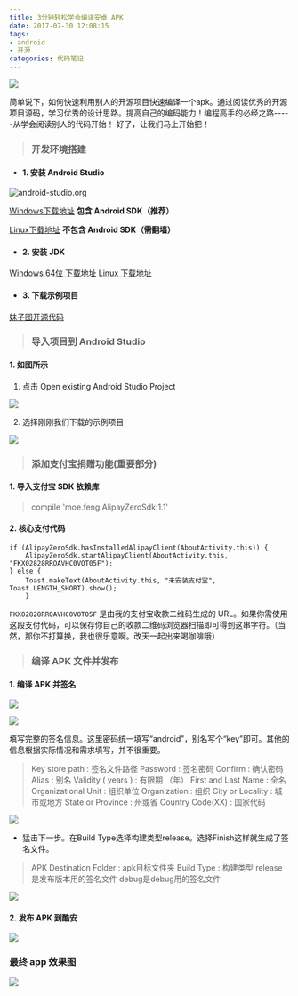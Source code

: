 ```yaml
---
title: 3分钟轻松学会编译安卓 APK
date: 2017-07-30 12:08:15
tags: 
- android
- 开源
categories: 代码笔记
---
```

![](/img/https://developer.coolapk.com.png)

简单说下，如何快速利用别人的开源项目快速编译一个apk。通过阅读优秀的开源项目源码，学习优秀的设计思路。提高自己的编码能力！编程高手的必经之路-----从学会阅读别人的代码开始！
好了，让我们马上开始把！

<!-- more -->

> ### 开发环境搭建

* #### 1. 安装 Android Studio

![android-studio.org](http://www.android-studio.org/images/news/3.0.1/16-apk.jpg)

[Windows下载地址](https://dl.google.com/dl/android/studio/install/2.3.3.0/android-studio-bundle-162.4069837-windows.exe) **包含 Android SDK（推荐）**

[Linux下载地址](https://dl.google.com/dl/android/studio/ide-zips/2.3.3.0/android-studio-ide-162.4069837-linux.zip) **不包含 Android SDK（需翻墙）**

* #### 2. 安装 JDK

[Windows 64位 下载地址](https://pan.baidu.com/s/1kTJYRXH)
[Linux 下载地址](https://pan.baidu.com/s/1cr4say)


* #### 3. 下载示例项目

[妹子图开源代码](https://github.com/Surine/MaterialTest.git)

> ### 导入项目到 Android Studio

#### 1. 如图所示

1. 点击 Open existing Android Studio Project

![](http://oss.gkstk.com/images/2017/2/28175446522.jpg)

2. 选择刚刚我们下载的示例项目

![](http://ask.android-studio.org/uploads/article/20141216/ba22322003c96708ccfd3222e58fec22.png?_=4183012)

> ### 添加支付宝捐赠功能(重要部分)

#### 1. 导入支付宝 SDK 依赖库

> compile 'moe.feng:AlipayZeroSdk:1.1'

#### 2. 核心支付代码

```
if (AlipayZeroSdk.hasInstalledAlipayClient(AboutActivity.this)) {
	AlipayZeroSdk.startAlipayClient(AboutActivity.this, "FKX02828RROAVHC0VOT05F");
} else {
	Toast.makeText(AboutActivity.this, "未安装支付宝", Toast.LENGTH_SHORT).show();
	}
```
`FKX02828RROAVHC0VOT05F` 是由我的支付宝收款二维码生成的 URL。如果你需使用这段支付代码，可以保存你自己的收款二维码浏览器扫描即可得到这串字符。（当然，那你不打算换，我也很乐意啊。改天一起出来喝咖啡哦）



> ### 编译 APK 文件并发布

#### 1. 编译 APK 并签名

![](http://img.blog.csdn.net/20161206162011136?watermark/2/text/aHR0cDovL2Jsb2cuY3Nkbi5uZXQvZG9ua29yXw==/font/5a6L5L2T/fontsize/400/fill/I0JBQkFCMA==/dissolve/70/gravity/SouthEast)

![](http://img.blog.csdn.net/20161206163112969?watermark/2/text/aHR0cDovL2Jsb2cuY3Nkbi5uZXQvZG9ua29yXw==/font/5a6L5L2T/fontsize/400/fill/I0JBQkFCMA==/dissolve/70/gravity/SouthEast)

填写完整的签名信息。这里密码统一填写“android”，别名写个“key”即可。其他的信息根据实际情况和需求填写，并不很重要。

> Key store path : 签名文件路径
Password : 签名密码
Confirm : 确认密码
Alias : 别名
Validity ( years ) : 有限期 （年）
First and Last Name : 全名
Organizational Unit : 组织单位
Organization : 组织
City or Locality : 城市或地方
State or Province : 州或省
Country Code(XX) : 国家代码


![](http://img.blog.csdn.net/20161206170726271?watermark/2/text/aHR0cDovL2Jsb2cuY3Nkbi5uZXQvZG9ua29yXw==/font/5a6L5L2T/fontsize/400/fill/I0JBQkFCMA==/dissolve/70/gravity/SouthEast)

* 猛击下一步。在Build Type选择构建类型release。选择Finish这样就生成了签名文件。

> APK Destination Folder : apk目标文件夹
Build Type : 构建类型
release是发布版本用的签名文件
debug是debug用的签名文件 

![](http://img.blog.csdn.net/20161206171532845?watermark/2/text/aHR0cDovL2Jsb2cuY3Nkbi5uZXQvZG9ua29yXw==/font/5a6L5L2T/fontsize/400/fill/I0JBQkFCMA==/dissolve/70/gravity/SouthEast)




#### 2. 发布 APK 到酷安

![](/img/https://developer.coolapk.com.png)


### 最终 app 效果图

![](/img/meizi.jpg)
